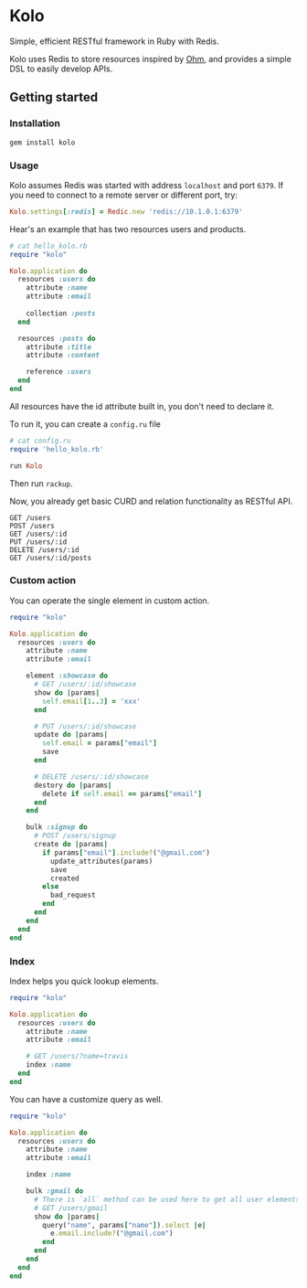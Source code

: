 # Kolo

Simple, efficient RESTful framework in Ruby with Redis.

Kolo uses Redis to store resources inspired by [Ohm](https://github.com/soveran/ohm), and provides a simple DSL to easily develop APIs.

## Getting started 
### Installation
``` conosle
gem install kolo
```

### Usage

Kolo assumes Redis was started with address `localhost` and port `6379`. If you need to connect to a remote server or different port, try: 
``` ruby 
Kolo.settings[:redis] = Redic.new 'redis://10.1.0.1:6379'
```

Hear's an example that has two resources users and products. 
``` ruby
# cat hello_kolo.rb
require "kolo"

Kolo.application do 
  resources :users do
    attribute :name
    attribute :email
   
    collection :posts
  end

  resources :posts do
    attribute :title
    attribute :content

    reference :users
  end
end
```
All resources have the id attribute built in, you don't need to declare it. 

To run it, you can create a `config.ru` file
``` ruby
# cat config.ru
require 'hello_kolo.rb'

run Kolo
```
Then run `rackup`. 

Now, you already get basic CURD and relation functionality as RESTful API.
``` 
GET /users
POST /users
GET /users/:id
PUT /users/:id
DELETE /users/:id
GET /users/:id/posts
```

### Custom action
You can operate the single element in custom action.
``` ruby
require "kolo"

Kolo.application do
  resources :users do
    attribute :name
    attribute :email

    element :showcase do
      # GET /users/:id/showcase
      show do |params|
        self.email[1..3] = 'xxx' 
      end

      # PUT /users/:id/showcase
      update do |params|
        self.email = params["email"]
        save
      end

      # DELETE /users/:id/showcase
      destory do |params|
        delete if self.email == params["email"]
      end
    end

    bulk :signup do
      # POST /users/signup
      create do |params|
        if params["email"].include?("@gmail.com")
          update_attributes(params)
          save
          created
        else
          bad_request 
        end
      end
    end
  end
end
```

### Index
Index helps you quick lookup elements.

``` ruby
require "kolo"

Kolo.application do
  resources :users do
    attribute :name
    attribute :email

    # GET /users/?name=travis
    index :name
  end
end
```

You can have a customize query as well. 
``` ruby
require "kolo"

Kolo.application do
  resources :users do
    attribute :name
    attribute :email

    index :name

    bulk :gmail do
      # There is `all` method can be used here to get all user elements.
      # GET /users/gmail
      show do |params|
        query("name", params["name"]).select |e|
          e.email.include?("@gmail.com") 
        end
      end
    end
  end
end
```

